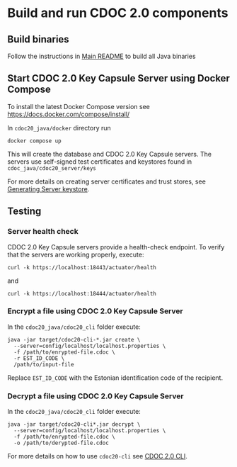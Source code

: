 # Build and run CDOC 2.0 components

## Build binaries

Follow the instructions in [Main README](../README.md#building) to build all Java binaries

## Start CDOC 2.0 Key Capsule Server using Docker Compose

To install the latest Docker Compose version see https://docs.docker.com/compose/install/

In `cdoc20_java/docker`  directory run
```
docker compose up
```

This will create the database and CDOC 2.0 Key Capsule servers.
The servers use self-signed test certificates and keystores found in `cdoc_java/cdoc20_server/keys`

For more details on creating server certificates and trust stores, see [Generating Server keystore](../cdoc20-server/keys/README.md).

## Testing

### Server health check

CDOC 2.0 Key Capsule servers provide a health-check endpoint.
To verify that the servers are working properly, execute:

```
curl -k https://localhost:18443/actuator/health
```

and

```
curl -k https://localhost:18444/actuator/health
```

### Encrypt a file using CDOC 2.0 Key Capsule Server

In the `cdoc20_java/cdoc20_cli` folder execute:

```
java -jar target/cdoc20-cli-*.jar create \
  --server=config/localhost/localhost.properties \
  -f /path/to/enrypted-file.cdoc \
  -r EST_ID_CODE \
  /path/to/input-file
```

Replace `EST_ID_CODE` with the Estonian identification code of the recipient.

### Decrypt a file using CDOC 2.0 Key Capsule Server

In the `cdoc20_java/cdoc20_cli` folder execute:

```
java -jar target/cdoc20-cli*.jar decrypt \
  --server=config/localhost/localhost.properties \
  -f /path/to/enrypted-file.cdoc \
  -o /path/to/derypted-file.cdoc
```

For more details on how to use `cdoc20-cli` see [CDOC 2.0 CLI](../cdoc20-cli/README.md).

